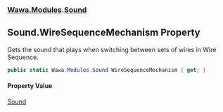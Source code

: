 ### [Wawa.Modules](Wawa.Modules.md 'Wawa.Modules').[Sound](Sound.md 'Wawa.Modules.Sound')

## Sound.WireSequenceMechanism Property

Gets the sound that plays when switching between sets of wires in Wire Sequence.

```csharp
public static Wawa.Modules.Sound WireSequenceMechanism { get; }
```

#### Property Value
[Sound](Sound.md 'Wawa.Modules.Sound')
